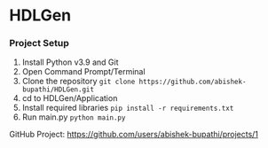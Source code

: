 # HDLGen

### Project Setup
1. Install Python v3.9 and Git
2. Open Command Prompt/Terminal
3. Clone the repository
``
git clone https://github.com/abishek-bupathi/HDLGen.git
``
3. cd to HDLGen/Application
4. Install required libraries
``
pip install -r requirements.txt
``
5. Run main.py
``
python main.py
``

GitHub Project: https://github.com/users/abishek-bupathi/projects/1
